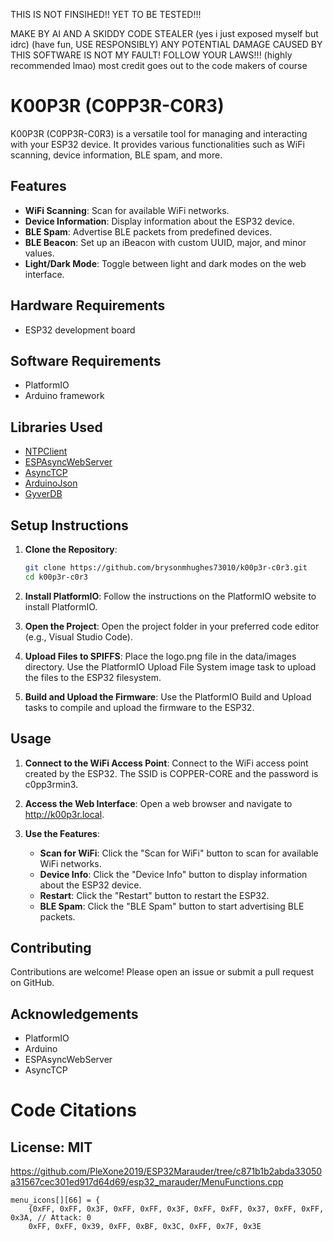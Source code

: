 THIS IS NOT FINSIHED!! YET TO BE TESTED!!!

MAKE BY AI AND A SKIDDY CODE STEALER
(yes i just exposed myself but idrc)
(have fun, USE RESPONSIBLY)
ANY POTENTIAL DAMAGE CAUSED BY THIS SOFTWARE IS NOT MY FAULT!
FOLLOW YOUR LAWS!!! (highly recommended lmao)
most credit goes out to the code makers of course

# K00P3R (C0PP3R-C0R3)

K00P3R (C0PP3R-C0R3) is a versatile tool for managing and interacting with your ESP32 device. It provides various functionalities such as WiFi scanning, device information, BLE spam, and more.

## Features

- **WiFi Scanning**: Scan for available WiFi networks.
- **Device Information**: Display information about the ESP32 device.
- **BLE Spam**: Advertise BLE packets from predefined devices.
- **BLE Beacon**: Set up an iBeacon with custom UUID, major, and minor values.
- **Light/Dark Mode**: Toggle between light and dark modes on the web interface.

## Hardware Requirements

- ESP32 development board

## Software Requirements

- PlatformIO
- Arduino framework

## Libraries Used

- [NTPClient](https://platformio.org/lib/show/551/NTPClient)
- [ESPAsyncWebServer](https://platformio.org/lib/show/306/ESPAsyncWebServer)
- [AsyncTCP](https://platformio.org/lib/show/1826/AsyncTCP)
- [ArduinoJson](https://platformio.org/lib/show/64/ArduinoJson)
- [GyverDB](https://platformio.org/lib/show/1234/GyverDB)

## Setup Instructions

1. **Clone the Repository**:
   ```sh
   git clone https://github.com/brysonmhughes73010/k00p3r-c0r3.git
   cd k00p3r-c0r3
   ```

2. **Install PlatformIO**: Follow the instructions on the PlatformIO website to install PlatformIO.

3. **Open the Project**: Open the project folder in your preferred code editor (e.g., Visual Studio Code).

4. **Upload Files to SPIFFS**: Place the logo.png file in the data/images directory. Use the PlatformIO Upload File System image task to upload the files to the ESP32 filesystem.

5. **Build and Upload the Firmware**: Use the PlatformIO Build and Upload tasks to compile and upload the firmware to the ESP32.

## Usage

1. **Connect to the WiFi Access Point**: Connect to the WiFi access point created by the ESP32. The SSID is COPPER-CORE and the password is c0pp3rmin3.

2. **Access the Web Interface**: Open a web browser and navigate to http://k00p3r.local.

3. **Use the Features**:
   - **Scan for WiFi**: Click the "Scan for WiFi" button to scan for available WiFi networks.
   - **Device Info**: Click the "Device Info" button to display information about the ESP32 device.
   - **Restart**: Click the "Restart" button to restart the ESP32.
   - **BLE Spam**: Click the "BLE Spam" button to start advertising BLE packets.

## Contributing

Contributions are welcome! Please open an issue or submit a pull request on GitHub.

## Acknowledgements

- PlatformIO
- Arduino
- ESPAsyncWebServer
- AsyncTCP

# Code Citations

## License: MIT
https://github.com/PleXone2019/ESP32Marauder/tree/c871b1b2abda33050a31567cec301ed917d64d69/esp32_marauder/MenuFunctions.cpp

```
menu_icons[][66] = {
    {0xFF, 0xFF, 0x3F, 0xFF, 0xFF, 0x3F, 0xFF, 0xFF, 0x37, 0xFF, 0xFF, 0x3A, // Attack: 0
    0xFF, 0xFF, 0x39, 0xFF, 0xBF, 0x3C, 0xFF, 0x7F, 0x3E
```

